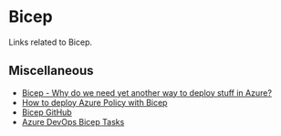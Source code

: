 # Bicep
Links related to Bicep.

## Miscellaneous
- [Bicep - Why do we need yet another way to deploy stuff in Azure?](https://markheath.net/post/bicep)
- [How to deploy Azure Policy with Bicep](https://andrewmatveychuk.com/how-to-deploy-azure-policy-with-bicep/)
- [Bicep GitHub](https://github.com/Azure/bicep)
- [Azure DevOps Bicep Tasks](https://marketplace.visualstudio.com/items?itemName=piraces.bicep-tasks&targetId=2d8f306b-fd5d-4a9c-b710-762ffbdbd707)
